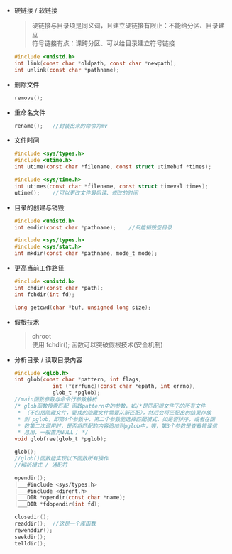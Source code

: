 + 硬链接 / 软链接  
	> 硬链接与目录项是同义词，且建立硬链接有限止：不能给分区、目录建立  
	> 符号链接有点：课跨分区、可以给目录建立符号链接  
	```C
	#include <unistd.h>
	int link(const char *oldpath, const char *newpath);
	int unlink(const char *pathname);
	```
+ 删除文件
	```C
	remove();
	```
+ 重命名文件
	```C
	rename();	//封装出来的命令为mv
	```
+ 文件时间
	```C
	#include <sys/types.h>
	#include <utime.h>
	int utime(const char *filename, const struct utimebuf *times);

	#include <sys/time.h>
	int utimes(const char *filename, const struct timeval times);
	utime();	//可以更改文件最后读、修改的时间
	```

+ 目录的创建与销毁
	```C
	#include <unistd.h>
	int emdir(const char *pathname);	//只能销毁空目录

	#include <sys/types.h>
	#include <sys/stat.h>
	int mkdir(const char *pathname, mode_t mode);
	```

+ 更高当前工作路径
	```C
	#include <unistd.h>
	int chdir(const char *path);
	int fchdir(int fd);

	long getcwd(char *buf, unsigned long size);
	```

+ 假根技术  
	> chroot  
	> 使用 fchdir(); 函数可以突破假根技术(安全机制)

+ 分析目录 / 读取目录内容  
	```C
	#include <glob.h>
	int glob(const char *pattern, int flags, 
				int (*errfunc)(const char *epath, int errno), 
				glob_t *pglob);
	//main函数参数与命令行参数解析
	/* glob函数搜索匹配 函数pattern中的参数，如/*是匹配根文件下的所有文件
	 * （不包括隐藏文件，要找的隐藏文件需要从新匹配），然后会将匹配出的结果存放
	 * 到 pglob，即第4个参数中，第二个参数能选择匹配模式，如是否排序，或者在函
	 * 数第二次调用时，是否将匹配的内容追加到pglob中，等，第3个参数是查看错误信
	 * 息用，一般置为NULL； */
	void globfree(glob_t *pglob);
	
	glob();
	//glob()函数能实现以下函数所有操作
	//解析模式 / 通配符

	opendir();
	|___#include <sys/types.h>
	|___#include <dirent.h>
	|___DIR *opendir(const char *name);
	|___DIR *fdopendir(int fd);

	closedir();
	readdir();	//这是一个库函数
	rewenddir();
	seekdir();
	telldir();
	```